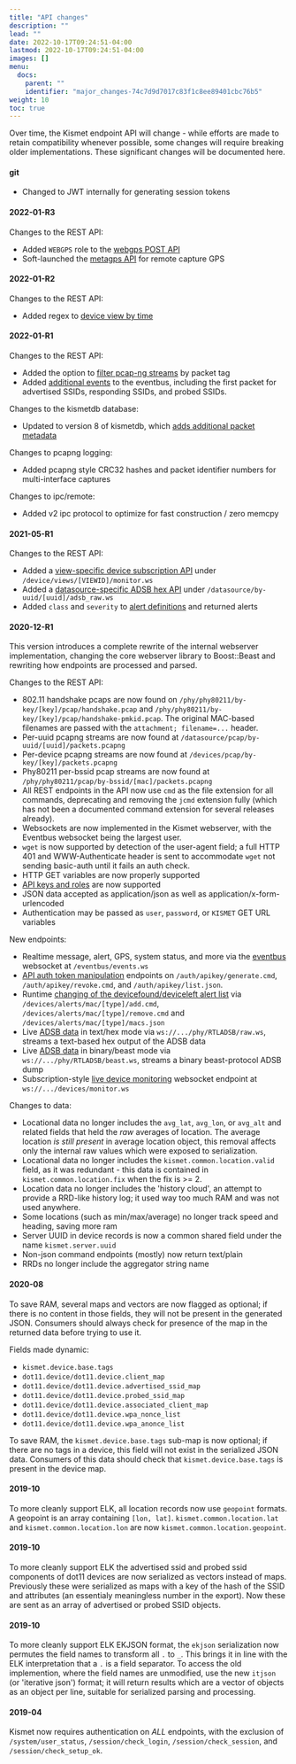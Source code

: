 ```yaml
---
title: "API changes"
description: ""
lead: ""
date: 2022-10-17T09:24:51-04:00
lastmod: 2022-10-17T09:24:51-04:00
images: []
menu:
  docs:
    parent: ""
    identifier: "major_changes-74c7d9d7017c83f1c8ee89401cbc76b5"
weight: 10
toc: true
---
```


Over time, the Kismet endpoint API will change - while efforts are made to retain compatibility whenever possible, some changes will require breaking older implementations.  These significant changes will be documented here.

#### git

* Changed to JWT internally for generating session tokens

#### 2022-01-R3

Changes to the REST API:

* Added `WEBGPS` role to the [webgps POST API](/docs/devel/webui_rest/gps/#web-gps)
* Soft-launched the [metagps API](/docs/devel/webui_rest/gps/#meta-gps) for remote capture GPS

#### 2022-01-R2

Changes to the REST API:

* Added regex to [device view by time](/docs/devel/webui_rest/device_views/#devices-by-view--time)

#### 2022-01-R1

Changes to the REST API:

* Added the option to [filter pcap-ng streams](/docs/devel/webui_rest/kismetdb/#filter-options) by packet tag
* Added [additional events](/docs/devel/webui_rest/eventbus/#dot11_advertised_ssid) to the eventbus, including the first packet for advertised SSIDs, responding SSIDs, and probed SSIDs.

Changes to the kismetdb database:

* Updated to version 8 of kismetdb, which [adds additional packet metadata](/docs/devel/kismetdb/#version-8)

Changes to pcapng logging:

* Added pcapng style CRC32 hashes and packet identifier numbers for multi-interface captures

Changes to ipc/remote:

* Added v2 ipc protocol to optimize for fast construction / zero memcpy

#### 2021-05-R1

Changes to the REST API:

* Added a [view-specific device subscription API](/docs/devel/webui_rest/device_views/#realtime-device-monitoring-by-view) under `/device/views/[VIEWID]/monitor.ws` 
* Added a [datasource-specific ADSB hex API](/docs/devel/webui_rest/phyadsb/#adsb-raw-hex-wbesocket-per-source) under `/datasource/by-uuid/[uuid]/adsb_raw.ws`
* Added `class` and `severity` to [alert definitions](/docs/devel/webui_rest/alerts/#defining-alerts) and returned alerts

#### 2020-12-R1

This version introduces a complete rewrite of the internal webserver implementation, changing the core webserver library to Boost::Beast and rewriting how endpoints are processed and parsed.

Changes to the REST API:

* 802.11 handshake pcaps are now found on `/phy/phy80211/by-key/[key]/pcap/handshake.pcap` and `/phy/phy80211/by-key/[key]/pcap/handshake-pmkid.pcap`.  The original MAC-based filenames are passed with the `attachment; filename=...` header.
* Per-uuid pcapng streams are now found at `/datasource/pcap/by-uuid/[uuid]/packets.pcapng`
* Per-device pcapng streams are now found at `/devices/pcap/by-key/[key]/packets.pcapng`
* Phy80211 per-bssid pcap streams are now found at `/phy/phy80211/pcap/by-bssid/[mac]/packets.pcapng`
* All REST endpoints in the API now use `cmd` as the file extension for all commands, deprecating and removing the `jcmd` extension fully (which has not been a documented command extension for several releases already).
* Websockets are now implemented in the Kismet webserver, with the Eventbus websocket being the largest user.
* `wget` is now supported by detection of the user-agent field; a full HTTP 401 and WWW-Authenticate header is sent to accommodate `wget` not sending basic-auth until it fails an auth check.
* HTTP GET variables are now properly supported 
* [API keys and roles](/docs/devel/webui_rest/logins/#api-tokens-and-roles) are now supported
* JSON data accepted as application/json as well as application/x-form-urlencoded
* Authentication may be passed as `user`, `password`, or `KISMET` GET URL variables

New endpoints:

* Realtime message, alert, GPS, system status, and more via the [eventbus](/docs/devel/webui_rest/eventbus/) websocket at `/eventbus/events.ws`
* [API auth token manipulation](/docs/devel/webui_rest/logins/#api-tokens-and-roles) endpoints on `/auth/apikey/generate.cmd`, `/auth/apikey/revoke.cmd`, and `/auth/apikey/list.json`.
* Runtime [changing of the devicefound/deviceleft alert list](/docs/devel/webui_rest/devices/#alerts---device-presence--absence---changing) via `/devices/alerts/mac/[type]/add.cmd`, `/devices/alerts/mac/[type]/remove.cmd` and `/devices/alerts/mac/[type]/macs.json`
* Live [ADSB data](/docs/devel/webui_rest/phyadsb/) in text/hex mode via `ws://.../phy/RTLADSB/raw.ws`, streams a text-based hex output of the ADSB data
* Live [ADSB data](/docs/devel/webui_rest/phyadsb/) in binary/beast mode via `ws://.../phy/RTLADSB/beast.ws`, streams a binary beast-protocol ADSB dump
* Subscription-style [live device monitoring](/docs/devel/webui_rest/devices/#realtime-device-monitoring) websocket endpoint at `ws://.../devices/monitor.ws`


Changes to data:

* Locational data no longer includes the `avg_lat`, `avg_lon`, or `avg_alt` and related fields that held the *raw* averages of location.  The average location *is still present* in average location object, this removal affects only the internal raw values which were exposed to serialization.
* Locational data no longer includes the `kismet.common.location.valid` field, as it was redundant - this data is contained in `kismet.common.location.fix` when the fix is >= 2.
* Location data no longer includes the 'history cloud', an attempt to provide a RRD-like history log; it used way too much RAM and was not used anywhere.
* Some locations (such as min/max/average) no longer track speed and heading, saving more ram
* Server UUID in device records is now a common shared field under the name `kismet.server.uuid`
* Non-json command endpoints (mostly) now return text/plain
* RRDs no longer include the aggregator string name

#### 2020-08

To save RAM, several maps and vectors are now flagged as optional; if there is no content in those fields, they will not be present in the generated JSON.  Consumers should always check for presence of the map in the returned data before trying to use it.

Fields made dynamic:

* `kismet.device.base.tags`
* `dot11.device/dot11.device.client_map`
* `dot11.device/dot11.device.advertised_ssid_map`
* `dot11.device/dot11.device.probed_ssid_map`
* `dot11.device/dot11.device.associated_client_map`
* `dot11.device/dot11.device.wpa_nonce_list`
* `dot11.device/dot11.device.wpa_anonce_list`

To save RAM, the `kismet.device.base.tags` sub-map is now optional; if there are no tags in a device, this field will not exist in the serialized JSON data.  Consumers of this data should check that `kismet.device.base.tags` is present in the device map.

#### 2019-10 

To more cleanly support ELK, all location records now use `geopoint` formats.  A geopoint is an array containing `[lon, lat]`.  `kismet.common.location.lat` and `kismet.common.location.lon` are now `kismet.common.location.geopoint`.

#### 2019-10

To more cleanly support ELK the advertised ssid and probed ssid components of dot11 devices are now serialized as vectors instead of maps.  Previously these were serialized as maps with a key of the hash of the SSID and attributes (an essentialy meaningless number in the export).  Now these are sent as an array of advertised or probed SSID objects.


#### 2019-10

To more cleanly support ELK EKJSON format, the `ekjson` serialization now permutes the field names to transform all `.` to `_`.  This brings it in line with the ELK interpretation that a `.` is a field separator.  To access the old implemention, where the field names are unmodified, use the new `itjson` (or 'iterative json') format; it will return results which are a vector of objects as an object per line, suitable for serialized parsing and processing. 

#### 2019-04

Kismet now requires authentication on *ALL* endpoints, with the exclusion of `/system/user_status`, `/session/check_login`, `/session/check_session`, and `/session/check_setup_ok`.

